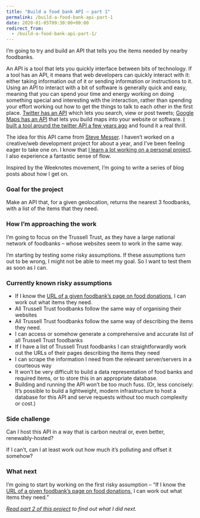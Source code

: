 ```yaml
---
title: "Build a food bank API – part 1"
permalink: /build-a-food-bank-api-part-1
date: 2020-01-05T09:30:00+00:00
redirect_from:
  - /build-a-food-bank-api-part-1/
---
```


I’m going to try and build an API that tells you the items needed by nearby foodbanks.

An API is a tool that lets you quickly interface between bits of technology. If a tool has an API, it means that web developers can quickly interact with it: either taking information out of it or sending information or instructions to it. Using an API to interact with a bit of software is generally quick and easy, meaning that you can spend your time and energy working on doing something special and interesting with the interaction, rather than spending your effort working out how to get the things to talk to each other in the first place. [Twitter has an API](https://developer.twitter.com/en/docs) which lets you search, view or post tweets; [Google Maps has an API](https://developers.google.com/maps/documentation) that lets you build maps into your website or software. [I built a tool around the twitter API a few years ago](https://mysocialsummary.com/) and found it a real thrill.

The idea for this API came from [Steve Messer](http://visitmy.website/). I haven’t worked on a creative/web development project for about a year, and I’ve been feeling eager to take one on. I know that [I learn a lot working on a personal project](https://www.martinlugton.com/what-i-learnt-by-building-a-side-project). I also experience a fantastic sense of flow.

Inspired by the Weeknotes movement, I’m going to write a series of blog posts about how I get on.

### Goal for the project

Make an API that, for a given geolocation, returns the nearest 3 foodbanks, with a list of the items that they need.

### How I’m approaching the work

I’m going to focus on the Trussell Trust, as they have a large national network of foodbanks – whose websites seem to work in the same way.

I’m starting by testing some risky assumptions. If these assumptions turn out to be wrong, I might not be able to meet my goal. So I want to test them as soon as I can.

### Currently known risky assumptions

- If I know the [URL of a given foodbank’s page on food donations](https://harrow.foodbank.org.uk/give-help/donate-food/), I can work out what items they need.
- All Trussell Trust foodbanks follow the same way of organising their websites
- All Trussell Trust foodbanks follow the same way of describing the items they need.
- I can access or somehow generate a comprehensive and accurate list of all Trussell Trust foodbanks
- If I have a list of Trussell Trust foodbanks I can straightforwardly work out the URLs of their pages describing the items they need
- I can scrape the information I need from the relevant server/servers in a courteous way
- It won’t be very difficult to build a data representation of food banks and required items, or to store this in an appropriate database.
- Building and running the API won’t be too much fuss. (Or, less concisely: It’s possible to build a lightweight, modern infrastructure to host a database for this API and serve requests without too much complexity or cost.)

### Side challenge

Can I host this API in a way that is carbon neutral or, even better, renewably-hosted?

If I can’t, can I at least work out how much it’s polluting and offset it somehow?

### What next

I’m going to start by working on the first risky assumption – “If I know the [URL of a given foodbank’s page on food donations](https://harrow.foodbank.org.uk/give-help/donate-food/), I can work out what items they need.”

*[Read part 2 of this project](https://www.martinlugton.com/build-a-food-bank-api-part-2) to find out what I did next.*